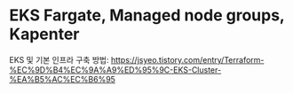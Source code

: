 # EKS Fargate, Managed node groups, Kapenter

EKS 및 기본 인프라 구축 방법: https://jsyeo.tistory.com/entry/Terraform-%EC%9D%B4%EC%9A%A9%ED%95%9C-EKS-Cluster-%EA%B5%AC%EC%B6%95
